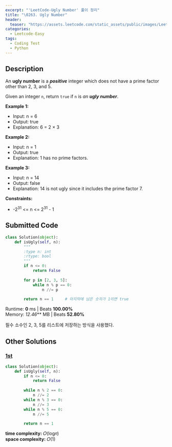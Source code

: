 ```yaml
---
excerpt: "'LeetCode-Ugly Number' 풀이 정리"
title: "\0263. Ugly Number"
header:
  teaser: "https://assets.leetcode.com/static_assets/public/images/LeetCode_Sharing.png"
categories:
  - Leetcode-Easy
tags:
  - Coding Test
  - Python
---
```


## <i class="fa-solid fa-file-lines"></i> Description

An **ugly number** is a ***positive*** integer which does not have a prime factor other than 2, 3, and 5.

Given an integer `n`, return `true` if `n` is *an **ugly number***.

**Example 1:**

- Input: n = 6
- Output: true
- Explanation: 6 = 2 × 3

**Example 2:**

- Input: n = 1
- Output: true
- Explanation: 1 has no prime factors.

**Example 3:**

- Input: n = 14
- Output: false
- Explanation: 14 is not ugly since it includes the prime factor 7.

**Constraints:**

- -2<sup>31</sup> <= n <= 2<sup>31</sup> - 1

## <i class="fa-solid fa-cloud-arrow-up"></i> Submitted Code

```python
class Solution(object):
    def isUgly(self, n):
        """
        :type n: int
        :rtype: bool
        """
        if n <= 0:
            return False
        
        for p in [2, 3, 5]:
            while n % p == 0:
                n //= p
                
        return n == 1     # 마지막에 남은 숫자가 1이면 true
```
<i class="fa-solid fa-clock"></i> Runtime: **0** ms \| Beats **100.00%**    
<i class="fa-solid fa-memory"></i> Memory: *12.46*** MB \| Beats **52.80%**

필수 소수인 2, 3, 5를 리스트에 저장하는 방식을 사용했다.

## <i class="fa-solid fa-flask"></i> Other Solutions

### <a href="https://leetcode.com/problems/ugly-number/solutions/6634497/master-the-prime-factor-shortcut-intervi-fgxq/" target="_blank">1st</a>

```python
class Solution(object):
    def isUgly(self, n):
        if n <= 0:
            return False
        
        while n % 2 == 0:
            n //= 2
        while n % 3 == 0:
            n //= 3
        while n % 5 == 0:
            n //= 5
        
        return n == 1
```
<i class="fa-solid fa-clock"></i> **time complexity:** 𝑂(log𝑛)    
<i class="fa-solid fa-memory"></i> **space complexity:** 𝑂(1)    